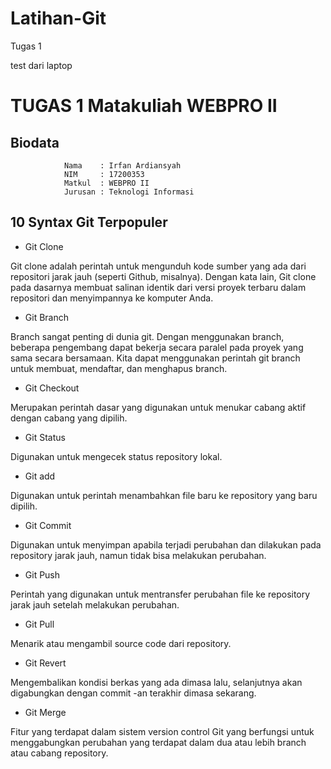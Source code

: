 # Latihan-Git

Tugas 1

test dari laptop

# TUGAS 1 Matakuliah WEBPRO II

## Biodata

    			Nama	: Irfan Ardiansyah
    			NIM	    : 17200353
    			Matkul	: WEBPRO II
    			Jurusan	: Teknologi Informasi

## 10 Syntax Git Terpopuler

- Git Clone

Git clone adalah perintah untuk mengunduh kode sumber yang ada dari repositori jarak jauh (seperti Github, misalnya). Dengan kata lain, Git clone pada dasarnya membuat salinan identik dari versi proyek terbaru dalam repositori dan menyimpannya ke komputer Anda.

- Git Branch

Branch sangat penting di dunia git. Dengan menggunakan branch, beberapa pengembang dapat bekerja secara paralel pada proyek yang sama secara bersamaan. Kita dapat menggunakan perintah git branch untuk membuat, mendaftar, dan menghapus branch.

- Git Checkout

Merupakan perintah dasar yang digunakan untuk menukar cabang aktif dengan cabang yang dipilih.

- Git Status

Digunakan untuk mengecek status repository lokal.

- Git add

Digunakan untuk perintah menambahkan file baru ke repository yang baru dipilih.

- Git Commit

Digunakan untuk menyimpan apabila terjadi perubahan dan dilakukan pada repository jarak jauh, namun tidak bisa melakukan perubahan.

- Git Push

Perintah yang digunakan untuk mentransfer perubahan file ke repository jarak jauh setelah melakukan perubahan.

- Git Pull

Menarik atau mengambil source code dari repository.

- Git Revert

Mengembalikan kondisi berkas yang ada dimasa lalu, selanjutnya akan digabungkan dengan commit -an terakhir dimasa sekarang.

- Git Merge

Fitur yang terdapat dalam sistem version control Git yang berfungsi untuk menggabungkan perubahan yang terdapat dalam dua atau lebih branch atau cabang repository.
